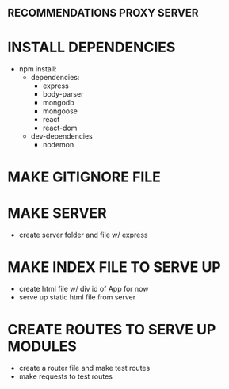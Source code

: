 ## RECOMMENDATIONS PROXY SERVER

# INSTALL DEPENDENCIES
  - npm install:
    - dependencies:
      - express
      - body-parser
      - mongodb
      - mongoose
      - react
      - react-dom
    - dev-dependencies
      - nodemon

# MAKE GITIGNORE FILE

# MAKE SERVER
  - create server folder and file w/ express

# MAKE INDEX FILE TO SERVE UP
  - create html file w/ div id of App for now
  - serve up static html file from server

# CREATE ROUTES TO SERVE UP MODULES
  - create a router file and make test routes
  - make requests to test routes
